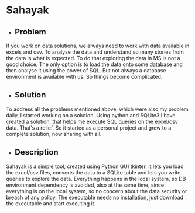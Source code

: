 # Sahayak
* ## Problem
If you work on data solutions, we always need to work with data available in excels and csv. To analyse the data and understand so many stories from the data is what is expected.
To do that exploring the data in MS is not a good choice. The only option is to load the data onto some database and then analyse it using the power of SQL. 
But not always a database environment is available with us. So things become complicated.

* ## Solution
To address all the problems mentioned above, which were also my problem daily, I started working on a solution. Using python and SQLite3 I have created a solution,
that helps me execute SQL queries on the excel/csv data. That's a relief. So it started as a personal project and grew to a complete solution, now sharing with all.

* ## Description
Sahayak is a simple tool, created using Python GUI tkinter. It lets you load the excel/csv files, converts the data to a SQLite table and lets you write queries to explore the data.
Everything happens in the local system, so DB environment dependency is avoided, also at the same time, since everything is on the local system, so no concern about the data security or breach of any policy.
The executable needs no installation, just download the executable and start executing it.
